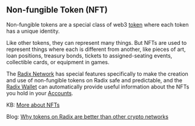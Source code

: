 ## Non-fungible Token (NFT)

Non-fungible tokens are a special class of web3 [token](?glossaryAnchor=radixwallet) where each token has a unique identity.

Like other tokens, they can represent many things. But NFTs are used to represent things where each is different from another, like pieces of art, loan positions, treasury bonds, tickets to assigned-seating events, collectible cards, or equipment in games.

The [Radix Network](?glossaryAnchor=radixnetwork) has special features specifically to make the creation and use of non-fungible tokens on Radix safe and predictable, and the [Radix Wallet](?glossaryAnchor=radixwallet) can automatically provide useful information about the NFTs you hold in your [Accounts](?glossaryAnchor=accounts).

KB: [More about NFTs](https://learn.radixdlt.com/article/what-is-an-nft)

Blog: [Why tokens on Radix are better than other crypto networks](https://www.radixdlt.com/blog/its-10pm-do-you-know-where-your-tokens-are)
